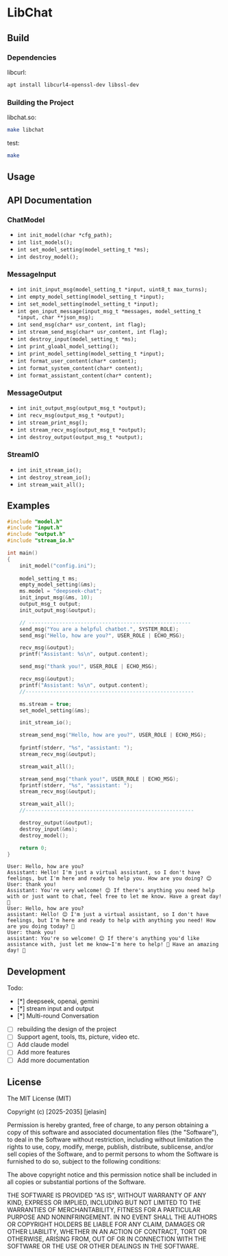 # LibChat

## Build

### Dependencies

libcurl:

```sh
apt install libcurl4-openssl-dev libssl-dev
```

### Building the Project

libchat.so:

```sh
make libchat
```

test:

```sh
make
```

## Usage

## API Documentation

### ChatModel

* `int init_model(char *cfg_path);`
* `int list_models();`
* `int set_model_setting(model_setting_t *ms);`
* `int destroy_model();`

### MessageInput

* `int init_input_msg(model_setting_t *input, uint8_t max_turns);`
* `int empty_model_setting(model_setting_t *input);`
* `int set_model_setting(model_setting_t *input);`
* `int gen_input_message(input_msg_t *messages, model_setting_t *input, char **json_msg);`
* `int send_msg(char* usr_content, int flag);`
* `int stream_send_msg(char* usr_content, int flag);`
* `int destroy_input(model_setting_t *ms);`
* `int print_gloabl_model_setting();`
* `int print_model_setting(model_setting_t *input);`
* `int format_user_content(char* content);`
* `int format_system_content(char* content);`
* `int format_assistant_content(char* content);`

### MessageOutput

* `int init_output_msg(output_msg_t *output);`
* `int recv_msg(output_msg_t *output);`
* `int stream_print_msg();`
* `int stream_recv_msg(output_msg_t *output);`
* `int destroy_output(output_msg_t *output);`

### StreamIO

* `int init_stream_io();`
* `int destroy_stream_io();`
* `int stream_wait_all();`

## Examples

```c
#include "model.h"
#include "input.h"
#include "output.h"
#include "stream_io.h"

int main()
{
    init_model("config.ini");
    
    model_setting_t ms;
    empty_model_setting(&ms);
    ms.model = "deepseek-chat";
    init_input_msg(&ms, 10);
    output_msg_t output;
    init_output_msg(&output);

    // -----------------------------------------------------
    send_msg("You are a helpful chatbot.", SYSTEM_ROLE);
    send_msg("Hello, how are you?", USER_ROLE | ECHO_MSG);

    recv_msg(&output);
    printf("Assistant: %s\n", output.content);

    send_msg("thank you!", USER_ROLE | ECHO_MSG);

    recv_msg(&output);
    printf("Assistant: %s\n", output.content);
    //-------------------------------------------------------

    ms.stream = true;
    set_model_setting(&ms);

    init_stream_io();

    stream_send_msg("Hello, how are you?", USER_ROLE | ECHO_MSG);
    
    fprintf(stderr, "%s", "assistant: ");
    stream_recv_msg(&output);

    stream_wait_all();

    stream_send_msg("thank you!", USER_ROLE | ECHO_MSG);
    fprintf(stderr, "%s", "assistant: ");
    stream_recv_msg(&output);

    stream_wait_all();
    //-------------------------------------------------------

    destroy_output(&output);
    destroy_input(&ms);
    destroy_model();

    return 0;
}
```

```output
User: Hello, how are you?
Assistant: Hello! I'm just a virtual assistant, so I don't have feelings, but I'm here and ready to help you. How are you doing? 😊
User: thank you!
Assistant: You're very welcome! 😊 If there's anything you need help with or just want to chat, feel free to let me know. Have a great day! 🌟
User: Hello, how are you?
assistant: Hello! 😊 I'm just a virtual assistant, so I don't have feelings, but I'm here and ready to help with anything you need! How are you doing today? 🌟
User: thank you!
assistant: You're so welcome! 😊 If there's anything you'd like assistance with, just let me know—I'm here to help! 🌟 Have an amazing day! 🚀
```

## Development

Todo:

* [*] deepseek, openai, gemini
* [*] stream input and output
* [*] Multi-round Conversation
* [ ] rebuilding the design of the project
* [ ] Support agent, tools, tts, picture, video etc.
* [ ] Add claude model
* [ ] Add more features
* [ ] Add more documentation

## License

The MIT License (MIT)

Copyright (c) [2025-2035] [jelasin]

Permission is hereby granted, free of charge, to any person obtaining a copy
of this software and associated documentation files (the "Software"), to deal
in the Software without restriction, including without limitation the rights
to use, copy, modify, merge, publish, distribute, sublicense, and/or sell
copies of the Software, and to permit persons to whom the Software is
furnished to do so, subject to the following conditions:

The above copyright notice and this permission notice shall be included in all
copies or substantial portions of the Software.

THE SOFTWARE IS PROVIDED "AS IS", WITHOUT WARRANTY OF ANY KIND, EXPRESS OR
IMPLIED, INCLUDING BUT NOT LIMITED TO THE WARRANTIES OF MERCHANTABILITY,
FITNESS FOR A PARTICULAR PURPOSE AND NONINFRINGEMENT. IN NO EVENT SHALL THE
AUTHORS OR COPYRIGHT HOLDERS BE LIABLE FOR ANY CLAIM, DAMAGES OR OTHER
LIABILITY, WHETHER IN AN ACTION OF CONTRACT, TORT OR OTHERWISE, ARISING FROM,
OUT OF OR IN CONNECTION WITH THE SOFTWARE OR THE USE OR OTHER DEALINGS IN THE
SOFTWARE.
